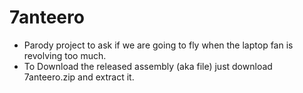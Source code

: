 # 7anteero
* Parody project to ask if we are going to fly when the laptop fan is revolving too much.
* To Download the released assembly (aka file) just download 7anteero.zip and extract it.

